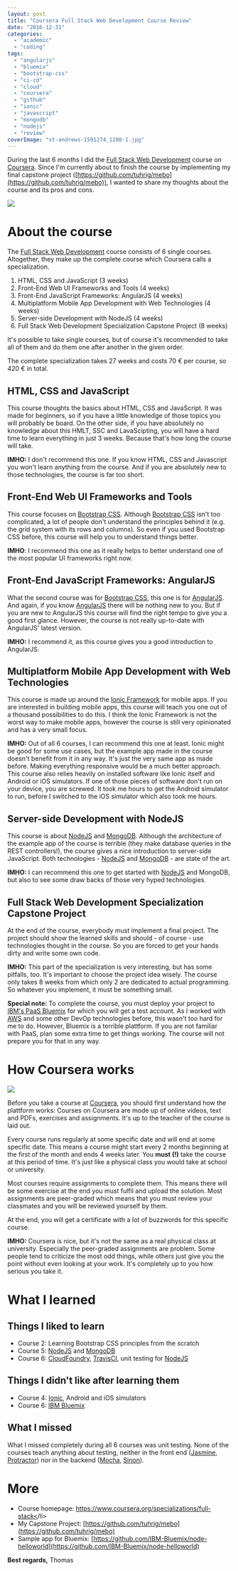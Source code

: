 ```yaml
---
layout: post
title: "Coursera Full Stack Web Development Course Review"
date: "2016-12-31"
categories: 
  - "academic"
  - "coding"
tags: 
  - "angularjs"
  - "bluemix"
  - "bootstrap-css"
  - "ci-cd"
  - "cloud"
  - "coursera"
  - "github"
  - "ionic"
  - "javascript"
  - "mongodb"
  - "nodejs"
  - "review"
coverImage: "st-andrews-1591274_1280-1.jpg"
---
```


During the last 6 months I did the [Full Stack Web Development](https://www.coursera.org/specializations/full-stack) course on [Coursera](https://www.coursera.org). Since I'm currently about to finish the course by implementing my final capstone project ([https://github.com/tuhrig/mebo](https://github.com/tuhrig/mebo)), I wanted to share my thoughts about the course and its pros and cons.

[![](images/ustLogo-300x72.png)](https://www.coursera.org/specializations/full-stack)

# About the course

The [Full Stack Web Development](https://www.coursera.org/specializations/full-stack) course consists of 6 single courses. Altogether, they make up the complete course which Coursera calls a specialization.

1. HTML, CSS and JavaScript (3 weeks)
2. Front-End Web UI Frameworks and Tools (4 weeks)
3. Front-End JavaScript Frameworks: AngularJS (4 weeks)
4. Multiplatform Mobile App Development with Web Technologies (4 weeks)
5. Server-side Development with NodeJS (4 weeks)
6. Full Stack Web Development Specialization Capstone Project (8 weeks)

It's possible to take single courses, but of course it's recommended to take all of them and do them one after another in the given order.

The complete specialization takes 27 weeks and costs 70 € per course, so 420 € in total.

## HTML, CSS and JavaScript

This course thoughts the basics about HTML, CSS and JavaScript. It was made for beginners, so if you have a little knowledge of those topics you will probably be board. On the other side, if you have absolutely no knowledge about this HMLT, SSC and LavaScipting, you will have a hard time to learn everything in just 3 weeks. Because that's how long the course will take.

**IMHO:** I don't recommend this one. If you know HTML, CSS and Javascript you won't learn anything from the course. And if you are absolutely new to those technologies, the course is far too short.

## Front-End Web UI Frameworks and Tools

This course focuses on [Bootstrap CSS](http://getbootstrap.com). Although [Bootstrap CSS](http://getbootstrap.com) isn't too complicated, a lot of people don't understand the principles behind it (e.g. the grid system with its rows and columns). So even if you used Bootstrap CSS before, this course will help you to understand things better.

**IMHO**: I recommend this one as it really helps to better understand one of the most popular UI frameworks right now.

## Front-End JavaScript Frameworks: AngularJS

What the second course was for [Bootstrap CSS](http://getbootstrap.com), this one is for [AngularJS](https://angularjs.org). And again, if you know [AngularJS](https://angularjs.org) there will be nothing new to you. But if you are new to AngularJS this course will find the right tempo to give you a good first glance. However, the course is not really up-to-date with AngularJS' latest version.

**IMHO:** I recommend it, as this course gives you a good introduction to AngularJS.

## Multiplatform Mobile App Development with Web Technologies

This course is made up around the [Ionic Framework](https://ionicframework.com/) for mobile apps. If you are interested in building mobile apps, this course will teach you one out of a thousand possibilities to do this. I think the Ionic Framework is not the worst way to make mobile apps, however the course is still very opinionated and has a very small focus.

**IMHO:** Out of all 6 courses, I can recommend this one at least. Ionic might be good for some use cases, but the example app made in the course doesn't benefit from it in any way. It's just the very same app as made before. Making everything responsive would be a much better approach. This course also relies heavily on installed software like Ionic itself and Android or iOS simulators. If one of those pieces of software don't run on your device, you are screwed. It took me hours to get the Android simulator to run, before I switched to the iOS simulator which also took me hours.

## Server-side Development with NodeJS

This course is about [NodeJS](https://nodejs.org) and [MongoDB](https://www.mongodb.com). Although the architecture of the example app of the course is terrible (they make database queries in the REST controllers!), the course gives a nice introduction to server-side JavaScript. Both technologies - [NodeJS](https://nodejs.org) and [MongoDB](https://www.mongodb.com) - are state of the art.

**IMHO:** I can recommend this one to get started with [NodeJS](https://nodejs.org) and MongoDB, but also to see some draw backs of those very hyped technologies.

## Full Stack Web Development Specialization Capstone Project

At the end of the course, everybody must implement a final project. The project should show the learned skills and should - of course - use technologies thought in the course. So you are forced to get your hands dirty and write some own code.

**IMHO:** This part of the specialization is very interesting, but has some pitfalls, too. It's important to choose the project idea wisely. The course only takes 8 weeks from which only 2 are dedicated to actual programming. So whatever you implement, it must be something small.

**Special note:** To complete the course, you must deploy your project to [IBM's PaaS Bluemix](https://www.ibm.com/cloud-computing/bluemix) for which you will get a test account. As I worked with [AWS](https://aws.amazon.com) and some other DevOp technologies before, this wasn't too hard for me to do. However, Bluemix is a terrible plattform. If you are not familiar with PaaS, plan some extra time to get things working. The course will not prepare you for that in any way.

# How Coursera works

[![](images/Coursera-Logo-300x161.jpg)](https://www.coursera.org)

Before you take a course at [Coursera](https://www.coursera.org), you should first understand how the plattform works: Courses on Coursera are mode up of online videos, text and PDFs, exercises and assignments. It's up to the teacher of the course is laid out.

Every course runs regularly at some specific date and will end at some specific date. This means a course might start every 2 months beginning at the first of the month and ends 4 weeks later. You **must (!)** take the course at this period of time. It's just like a physical class you would take at school or university.

Most courses require assignments to complete them. This means there will be some exercise at the end you must fulfil and upload the solution. Most assignments are peer-graded which means that you must review your classmates and you will be reviewed yourself by them.

At the end, you will get a certificate with a lot of buzzwords for this specific course.

**IMHO:** Coursera is nice, but it's not the same as a real physical class at university. Especially the peer-graded assignments are problem. Some people tend to criticize the most odd things, while others just give you the point without even looking at your work. It's completely up to you how serious you take it.

# What I learned

## Things I liked to learn

- Course 2: Learning Bootstrap CSS principles from the scratch
- Course 5: [NodeJS](https://nodejs.org) and [MongoDB](https://www.mongodb.com)
- Course 6: [CloudFoundry](https://www.cloudfoundry.org), [TravisCI](https://travis-ci.org), unit testing for [NodeJS](https://nodejs.org)

## Things I didn't like after learning them

- Course 4: [Ionic](https://ionicframework.com), Android and iOS simulators
- Course 6: [IBM Bluemix](https://www.ibm.com/cloud-computing/bluemix)

## What I missed

What I missed completely during all 6 courses was unit testing. None of the courses teach anything about testing, neither in the front end ([Jasmine](https://jasmine.github.io), [Protractor](http://www.protractortest.org)) nor in the backend ([Mocha](https://mochajs.org), [Sinon](http://sinonjs.org)).

# More

- Course homepage: [https://www.coursera.org/specializations/full-stack<](https://www.coursera.org/specializations/full-stack)/li>
- My Capstone Project: [https://github.com/tuhrig/mebo](https://github.com/tuhrig/mebo)
- Sample app for Bluemix: [https://github.com/IBM-Bluemix/node-helloworld](https://github.com/IBM-Bluemix/node-helloworld)

**Best regards,** Thomas
